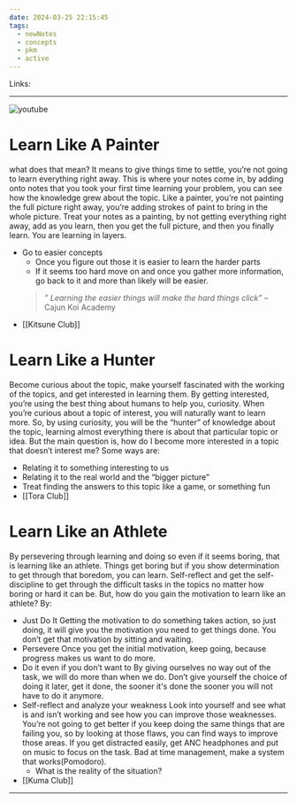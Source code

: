 ```yaml
---
date: 2024-03-25 22:15:45
tags:
  - newNotes
  - concepts
  - pkm
  - active
---
```

Links: 

---
![youtube](https://youtu.be/yG7z8XtZGMk?si=slMhXGrBO8qLamVP)
# Learn Like A Painter
what does that mean? It means to give things time to settle, you’re not going to learn everything right away. This is where your notes come in, by adding onto notes that you took your first time learning your problem, you can see how the knowledge grew about the topic. Like a painter, you’re not painting the full picture right away, you’re adding strokes of paint to bring in the whole picture. Treat your notes as a painting, by not getting everything right away, add as you learn, then you get the full picture, and then you finally learn. You are learning in layers.
- Go to easier concepts
	- Once you figure out those it is easier to learn the harder parts
	- If it seems too hard move on and once you gather more information, go back to it and more than likely will be easier.
	>_” Learning the easier things will make the hard things click”_ – Cajun Koi Academy
- [[Kitsune Club]]
# Learn Like a Hunter
Become curious about the topic, make yourself fascinated with the working of the topics, and get interested in learning them. By getting interested, you’re using the best thing about humans to help you, curiosity. When you’re curious about a topic of interest, you will naturally want to learn more. So, by using curiosity, you will be the “hunter” of knowledge about the topic, learning almost everything there is about that particular topic or idea. But the main question is, how do I become more interested in a topic that doesn’t interest me? Some ways are:
- Relating it to something interesting to us
- Relating it to the real world and the “bigger picture”
- Treat finding the answers to this topic like a game, or something fun
- [[Tora Club]]
# Learn Like an Athlete
By persevering through learning and doing so even if it seems boring, that is learning like an athlete. Things get boring but if you show determination to get through that boredom, you can learn. Self-reflect and get the self-discipline to get through the difficult tasks in the topics no matter how boring or hard it can be. But, how do you gain the motivation to learn like an athlete? By:
- Just Do It
	Getting the motivation to do something takes action, so just doing, it will give you the motivation you need to get things done. You don’t get that motivation by sitting and waiting.
- Persevere
	Once you get the initial motivation, keep going, because progress makes us want to do more.
- Do it even if you don’t want to
	By giving ourselves no way out of the task, we will do more than when we do. Don’t give yourself the choice of doing it later, get it done, the sooner it's done the sooner you will not have to do it anymore.
- Self-reflect and analyze your weakness
	Look into yourself and see what is and isn’t working and see how you can improve those weaknesses. You’re not going to get better if you keep doing the same things that are failing you, so by looking at those flaws, you can find ways to improve those areas. If you get distracted easily, get  ANC headphones and put on music to focus on the task. Bad at time management, make a system that works(Pomodoro).
	- What is the reality of the situation?
- [[Kuma Club]]
---

